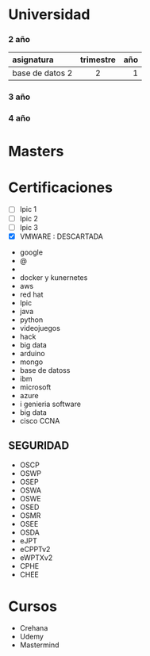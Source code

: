 # Universidad

### 2 año
| asignatura | trimestre | año |
| :---- | :----: | ----: |
| base de datos 2 | 2 | 1 |


### 3 año

### 4 año

# Masters

# Certificaciones

- [ ] lpic 1
- [ ] lpic 2
- [ ] lpic 3
- [X] VMWARE : DESCARTADA
- google
- @
- 
- docker y kunernetes
- aws
- red hat
- lpic
- java 
- python
- videojuegos
- hack
- big data
- arduino
- mongo
- base de datoss
- ibm
- microsoft
- azure
- i genieria software
- big data
- cisco CCNA

## SEGURIDAD
- OSCP
- OSWP
- OSEP
- OSWA
- OSWE
- OSED
- OSMR
- OSEE
- OSDA
- eJPT
- eCPPTv2 
- eWPTXv2 
- CPHE 
- CHEE 

# Cursos

- Crehana
- Udemy
- Mastermind
